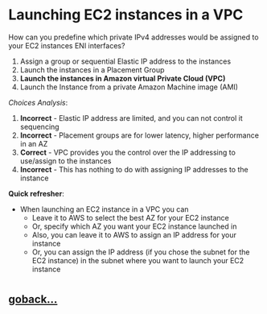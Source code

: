 # Launching EC2 instances in a VPC

How can you predefine which private IPv4 addresses would be assigned to your EC2 instances ENI interfaces?

1. Assign a group or sequential Elastic IP address to the instances
2. Launch the instances in a Placement Group
3. **Launch the instances in Amazon virtual Private Cloud (VPC)**
4. Launch the Instance from a private Amazon Machine image (AMI)

_Choices Analysis_:
1. **Incorrect** - Elastic IP address are limited, and you can not control it sequencing
2. **Incorrect** - Placement groups are for lower latency, higher performance in an AZ
3. **Correct** - VPC provides you the control over the IP addressing to use/assign to the instances
4. **Incorrect** - This has nothing to do with assigning IP addresses to the instance

**Quick refresher**: 
- When launching an EC2 instance in a VPC you can
    - Leave it to AWS to select the best AZ for your EC2 instance
    - Or, specify which AZ you want your EC2 instance launched in
    - Also, you can leave it to AWS to assign an IP address for your instance
    - Or, you can assign the IP address (if you chose the subnet for the EC2 instance) in the subnet where you want to launch your EC2 instance

#
## [goback...](./index.md)